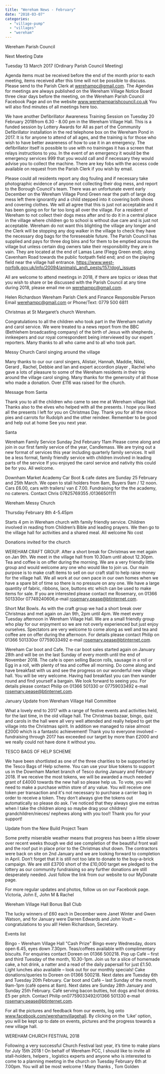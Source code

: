 ```yaml
---
title: "Wereham News - February"
date: "2018-03-07"
categories: 
  - "village-pump"
  - "villages"
  - "wereham"
---
```


Wereham Parish Council

Next Meeting Date

Tuesday 13 March 2017 (Ordinary Parish Council Meeting)

Agenda items must be received before the end of the month prior to each meeting, items received after this time will not be possible to discuss. Please send to the Parish Clerk at werehampc@gmail.com. The Agendas for meetings are always published on the Wereham Village Notice Board three clear days before the meeting, on the Wereham Parish Council Facebook Page and on the website www.werehamparishcouncil.co.uk You will also find minutes of all meetings here too.

We have another Defibrillator Awareness Training Session on Tuesday 20 February 2018from 6.30 - 8.00 pm in the Wereham Village Hall. This is a funded session by Lottery Awards for All as part of the Community Defibrillator installation in the red telephone box on the Wereham Pond in 2017. It is for anyone to attend of all ages, and the training is for those who wish to have better awareness of how to use it in an emergency. The defibrillator itself is possible to use with no trainingas it has a screen that relays instructions to you. In the event of an emergency it would be the emergency services 999 that you would call and if necessary they would advise you to collect the machine. There are key fobs with the access code available on request from the Parish Clerk if you wish by email.

Please could all residents report any dog fouling and if necessary take photographic evidence of anyone not collecting their dog mess, and report to the Borough Council's team. There was an unfortunate event early December on the Wereham Village Pond Green near the path of large dog mess left there ignorantly and a child stepped into it covering both shoes and covering clothes. We will all agree that this is just not acceptable and it has been going on for far too long all over the village. For a resident of Wereham to not collect their dogs mess after and to do it in a central place in the village where children go to school is without due care and is just not acceptable. Wereham do not want this blighting the village any longer and the Clerk will be stopping any dog walker in the village to check they have the necessary dog bags for the foreseeable future. The Parish Council has supplied and pays for three dog bins and for them to be emptied across the village but unless certain dog owners take their responsibility they are in vain. They are located at the end of Lamas Lane (Flegg Green end); along Cavenham Road towards the public footpath field end; and on the playing field near the village hall entrance. https://www.west-norfolk.gov.uk/info/20094/animals\_and\_pests/157/dog\_issues

All are welcome to attend meetings in 2018, if there are topics or ideas that you wish to share or be discussed with the Parish Council at any time during 2018, please email me on werehampc@gmail.com.

Helen Richardson Wereham Parish Clerk and Finance Responsible Person Email werehampc@gmail.com or Phone/Text: 0779 500 6811

Christmas at St Margaret’s church Wereham.

Congratulations to all the children who took part in the Wereham nativity and carol service. We were treated to a news report from the BBC (Bethlehem broadcasting company) of the birth of Jesus with shepherds , innkeepers and our royal correspondent being interviewed by our expert reporters. Many thanks to all who came and to all who took part.

Messy Church Carol singing around the village

Many thanks to our our carol singers, Alistair, Hannah, Maddie, Nikki, Gerard , Rachel, Debbie and Ian and expert accordion player , Rachel who gave a lots of pleasure to some of the Wereham residents in their trip around the village carol singing. Many thanks for the generosity of all those who made a donation. Over £116 was raised for the church.

Message from Santa

Thank you to all the children who came to see me at Wereham village Hall. Thanks also to the elves who helped with all the presents. I hope you liked all the presents I left for you on Christmas Day. Thank you for all the mince pies and carrots for Rudolph and the other reindeer. Remember to be good and help out at home See you next year.

Santa

Wereham Family Service Sunday 2nd February 11am Please come along and join in our first family service of the year, Candlemass. We are trying out a new format of services this year including quarterly family services. It will be a less formal, family friendly service with children involved in leading parts of the service If you enjoyed the carol service and nativity this could be for you. All welcome.

Downham Market Academy Car Boot & cafe dates are Sunday 25 February and 25th March. We open to stall holders from 8am, Buyers 9am / 12 noon. Cars £6.00, cars with trailers/ van £ 7.00. Fundraising for the the academy, no caterers. Contact Chris 07825769355 /01366501111

Wereham Messy Church

Thursday February 8th 4-5.45pm

Starts 4 pm in Wereham church with family friendly service. Children involved in reading from Children’s Bible and leading prayers. We then go to the village hall for activities and a shared meal. All welcome No cost

Donations invited for the church

WEREHAM CRAFT GROUP. After a short break for Christmas we met again on Jan 9th. We meet in the village hall from 10.30am until about 12.30pm. Tea and coffee is on offer during the morning. We are a very friendly little group and would welcome any one who would like to join us. Our main purpose is to make craft items to sell on our craft stall to help raise money for the village hall. We all work at our own pace in our own homes when we have a spare bit of time so there is no pressure on any one. We have a large quantity of fabric, ribbons, lace, buttons etc which can be used to make items for sale. If you are interested please contact me Rosemary, on 01366 501330or 07749240606,e-mail rosemary.pease@btinternet.com.

Short Mat Bowls. As with the craft group we had a short break over Christmas and met again on Jan 9th, 2pm until 4pm. We meet every Tuesday afternoon in Wereham Village Hall. We are a small friendly group who play for our enjoyment so we are not overly experienced but just enjoy ourselves. Spectators are very welcome to come along as well and tea and coffee are on offer during the afternoon. For details please contact Philip on 01366 501330or 07759033492 e-mail rosemary.pease@btinternet.com.

Wereham Car boot and Cafe. The car boot sales started again on January 28th and will be on the last Sunday of every month until the end of November 2018. The cafe is open selling Bacon rolls, sausage in a roll or Egg in a roll, with plenty of tea and coffee all morning. Do come along and have breakfast with us and see the progress on our wonderful new village hall. You will be very welcome. Having had breakfast you can then wander round and find yourself a bargain. We look forward to seeing you. For details please contact Philip on 01366 501330 or 07759033492 e-mail rosemary.pease@btinternet.com.

January Update from Wereham Village Hall Committee

What a lovely end to 2017 with a range of festive events and activities held, for the last time, in the old village hall. The Christmas bazaar, bingo, quiz and carols in the hall were all very well attended and really helped to get the village into the Christmas spirit. In addition we managed to raise almost £2000 which is a fantastic achievement! Thank you to everyone involved – fundraising through 2017 has exceeded our target by more than £2000 and we really could not have done it without you.

TESCO BAGS OF HELP SCHEME

We have been shortlisted as one of the three charities to be supported by the Tesco Bags of Help scheme. You can use your blue tokens to support us in the Downham Market branch of Tesco during January and February 2018. If we receive the most tokens, we will be awarded a much needed grant of £4000 towards the new hall so please help us. To vote, you will need to make a purchase within store of any value. You will receive one token per transaction and it's not necessary to purchase a carrier bag in order to receive a token. They don’t always give the tokens out automatically so please do ask. I’ve noticed that they always give me extras when I take the children along so maybe drag your children/ grandchildren/nieces/ nephews along with you too!! Thank you for your support!

Update from the New Build Project Team

Some pretty miserable weather means that progress has been a little slower over recent weeks though we did see completion of the beautiful front wall and the roof put in place prior to the Christmas shut down. The contractors were back on site on 2nd January and we are looking forward to completion in April. Don’t forget that it is still not too late to donate to the buy-a-brick campaign. We are still £3700 short of the £10,000 target we pledged to the lottery as our community fundraising so any further donations are still desperately needed. Just follow the link from our website to our MyDonate page.

For more regular updates and photos, follow us on our Facebook page. Victoria, John E, John M & Rachel

Wereham Village Hall Bonus Ball Club

The lucky winners of £60 each in December were Janet Winter and Gwen Watson, and for January were Darren Edwards and John Voutt – congratulations to you all! Helen Richardson, Secretary.

Events list

Bingo - Wereham Village Hall "Cash Prize" Bingo every Wednesday, doors open 6.45, eyes down 7.30pm. Teas/coffees available with complimentary biscuits. For enquiries contact Doreen on 01366 500218. Pop up Café – first and third Tuesday of the month, 10.30-1pm. Join us for a slice of homemade cake, a hot drink, a natter and a read of the daily papersall for just £1.50. Light lunches also available – look out for our monthly specials! Cake donations/queries to Doreen on 01366 500218. Next dates are Tuesday 6th and Tuesday 20th February. Car boot and Café – last Sunday of the month, 9am-1pm (café opens at 8am). Next dates are Sunday 28th January and Sunday 25th February. Café serving bacon butties, hot dogs and hot drinks. £5 per pitch. Contact Philip on07759033492/01366 501330 e-mail rosemary.pease@btinternet.com.

For all the pictures and feedback from our events, log onto www.facebook.com/werehamvillagehall. By clicking on the ‘Like’ option, you will be kept up to date on events, pictures and the progress towards a new village hall.

WEREHAM CHURCH FESTIVAL 2018

Following a very successful Church Festival last year, it’s time to make plans for July 15th 2018 ! On behalf of Wereham PCC, I should like to invite all stall-holders, helpers , logistics experts and anyone who is interested to come to a planning meeting in the church on Tuesday February 6th at 7.00pm. You will all be most welcome ! Many thanks , Tom Golden
